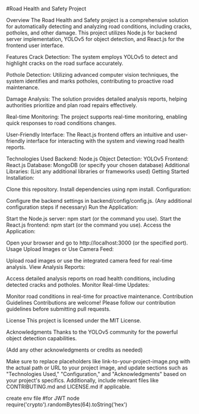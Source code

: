 #Road Health and Safety Project

Overview
The Road Health and Safety project is a comprehensive solution for automatically detecting and analyzing road conditions, including cracks, potholes, and other damage. This project utilizes Node.js for backend server implementation, YOLOv5 for object detection, and React.js for the frontend user interface.

Features
Crack Detection: The system employs YOLOv5 to detect and highlight cracks on the road surface accurately.

Pothole Detection: Utilizing advanced computer vision techniques, the system identifies and marks potholes, contributing to proactive road maintenance.

Damage Analysis: The solution provides detailed analysis reports, helping authorities prioritize and plan road repairs effectively.

Real-time Monitoring: The project supports real-time monitoring, enabling quick responses to road conditions changes.

User-Friendly Interface: The React.js frontend offers an intuitive and user-friendly interface for interacting with the system and viewing road health reports.

Technologies Used
Backend: Node.js
Object Detection: YOLOv5
Frontend: React.js
Database: MongoDB (or specify your chosen database)
Additional Libraries: (List any additional libraries or frameworks used)
Getting Started
Installation:

Clone this repository.
Install dependencies using npm install.
Configuration:

Configure the backend settings in backend/config/config.js.
(Any additional configuration steps if necessary)
Run the Application:

Start the Node.js server: npm start (or the command you use).
Start the React.js frontend: npm start (or the command you use).
Access the Application:

Open your browser and go to http://localhost:3000 (or the specified port).
Usage
Upload Images or Use Camera Feed:

Upload road images or use the integrated camera feed for real-time analysis.
View Analysis Reports:

Access detailed analysis reports on road health conditions, including detected cracks and potholes.
Monitor Real-time Updates:

Monitor road conditions in real-time for proactive maintenance.
Contribution Guidelines
Contributions are welcome! Please follow our contribution guidelines before submitting pull requests.

License
This project is licensed under the MIT License.

Acknowledgments
Thanks to the YOLOv5 community for the powerful object detection capabilities.

(Add any other acknowledgments or credits as needed)

Make sure to replace placeholders like link-to-your-project-image.png with the actual path or URL to your project image, and update sections such as "Technologies Used," "Configuration," and "Acknowledgments" based on your project's specifics. Additionally, include relevant files like CONTRIBUTING.md and LICENSE.md if applicable.

create env file
#for JWT
node
require('crypto').randomBytes(64).toString('hex')
